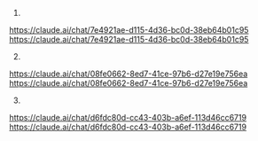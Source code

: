 1.
https://claude.ai/chat/7e4921ae-d115-4d36-bc0d-38eb64b01c95
https://claude.ai/chat/7e4921ae-d115-4d36-bc0d-38eb64b01c95

2.
https://claude.ai/chat/08fe0662-8ed7-41ce-97b6-d27e19e756ea
https://claude.ai/chat/08fe0662-8ed7-41ce-97b6-d27e19e756ea

3.
https://claude.ai/chat/d6fdc80d-cc43-403b-a6ef-113d46cc6719
https://claude.ai/chat/d6fdc80d-cc43-403b-a6ef-113d46cc6719


